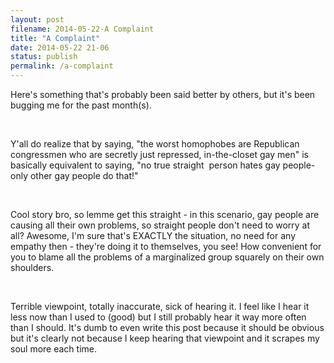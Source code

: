 ```yaml
---
layout: post
filename: 2014-05-22-A Complaint
title: "A Complaint"
date: 2014-05-22 21-06
status: publish
permalink: /a-complaint
---
```

Here's something that's probably been said better by others, but it's been bugging me for the past month(s).

&nbsp;

Y'all do realize that by saying, "the worst homophobes are Republican congressmen who are secretly just repressed, in-the-closet gay men" is basically equivalent to saying, "no true straight  person hates gay people- only other gay people do that!"

&nbsp;

Cool story bro, so lemme get this straight - in this scenario, gay people are causing all their own problems, so straight people don't need to worry at all? Awesome, I'm sure that's EXACTLY the situation, no need for any empathy then - they're doing it to themselves, you see! How convenient for you to blame all the problems of a marginalized group squarely on their own shoulders.

&nbsp;

Terrible viewpoint, totally inaccurate, sick of hearing it. I feel like I hear it less now than I used to (good) but I still probably hear it way more often than I should. It's dumb to even write this post because it should be obvious but it's clearly not because I keep hearing that viewpoint and it scrapes my soul more each time.